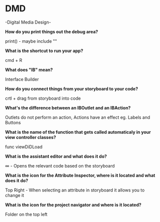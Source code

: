 # DMD 
-Digital Media Design-

**How do you print things out the debug area?**

  print() - maybe include ""

**What is the shortcut to run your app?**

  cmd + R
  
**What does "IB" mean?**

  Interface Builder
  
**How do you connect things from your storyboard to your code?**

  crtl + drag from storyboard into code
  
**What's the difference between an IBOutlet and an IBAction?**

  Outlets do not perform an action, Actions have an effect eg. Labels and Buttons
  
**What is the name of the function that gets called automaticaly in your view controller classes?**

  func viewDiDLoad  

**What is the assistant editor and what does it do?**

  ∞ - Opens the relevant code based on the storyboard
  
**What is the icon for the Attribute Inspector, where is it located and what does it do?**

  Top Right -  When selecting an attribute in storyboard it allows you to change it

**What is the icon for the project navigator and where is it located?**

  Folder on the top left
